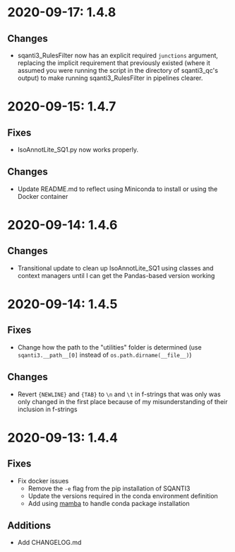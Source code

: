 # 2020-09-17: 1.4.8

## Changes
* sqanti3_RulesFilter now has an explicit required `junctions` argument, replacing
  the implicit requirement that previously existed (where it assumed you were
  running the script in the directory of sqanti3_qc's output) to make running
  sqanti3_RulesFilter in pipelines clearer.

# 2020-09-15: 1.4.7

## Fixes
* IsoAnnotLite_SQ1.py now works properly.

## Changes
* Update README.md to reflect using Miniconda to install or using the Docker
container


# 2020-09-14: 1.4.6

## Changes
* Transitional update to clean up IsoAnnotLite_SQ1 using classes and context
  managers until I can get the Pandas-based version working

# 2020-09-14: 1.4.5

## Fixes
* Change how the path to the "utilities" folder is determined
  (use `sqanti3.__path__[0]` instead of `os.path.dirname(__file__)`)

## Changes
* Revert `{NEWLINE}` and `{TAB}` to `\n` and `\t` in f-strings that was only
  was only changed in the first place because of my misunderstanding of their
  inclusion in f-strings

# 2020-09-13: 1.4.4

## Fixes
* Fix docker issues
  * Remove the `-e` flag from the pip installation of SQANTI3
  * Update the versions required in the conda environment definition
  * Add using [mamba](https://github.com/mamba-org/mamba) to handle
conda package installation

## Additions
* Add CHANGELOG.md